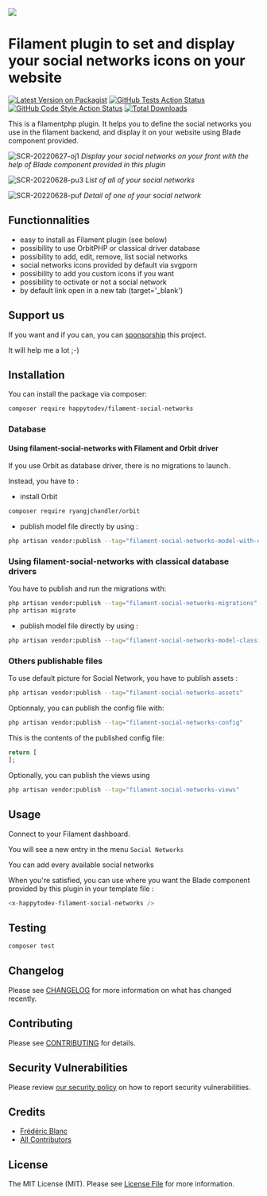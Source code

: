 
[<img src="https://github-ads.s3.eu-central-1.amazonaws.com/support-ukraine.svg?t=1" />](https://supportukrainenow.org)

# Filament plugin to set and display your social networks icons on your website

[![Latest Version on Packagist](https://img.shields.io/packagist/v/happytodev/filament-social-networks.svg?style=flat-square)](https://packagist.org/packages/happytodev/filament-social-networks)
[![GitHub Tests Action Status](https://img.shields.io/github/workflow/status/happytodev/filament-social-networks/run-tests?label=tests)](https://github.com/happytodev/filament-social-networks/actions?query=workflow%3Arun-tests+branch%3Amain)
[![GitHub Code Style Action Status](https://img.shields.io/github/workflow/status/happytodev/filament-social-networks/Check%20&%20fix%20styling?label=code%20style)](https://github.com/happytodev/filament-social-networks/actions?query=workflow%3A"Check+%26+fix+styling"+branch%3Amain)
[![Total Downloads](https://img.shields.io/packagist/dt/happytodev/filament-social-networks.svg?style=flat-square)](https://packagist.org/packages/happytodev/filament-social-networks)

This is a filamentphp plugin. It helps you to define the social networks you use in the filament backend, and display it on your website using Blade component provided.

![SCR-20220627-oj1](https://user-images.githubusercontent.com/425998/176250855-ed1c5a7a-f087-4542-9dd6-ee6d80f2b5f9.png)
_Display your social networks on your front with the help of Blade component provided in this plugin_

![SCR-20220628-pu3](https://user-images.githubusercontent.com/425998/176250895-86ba5af1-05b5-4570-81ec-cb2c7cd2ad22.png)
_List of all of your social networks_

![SCR-20220628-puf](https://user-images.githubusercontent.com/425998/176250917-c31b71c2-a5de-432a-a5e9-147c1469200a.png)
_Detail of one of your social network_

## Functionnalities

- easy to install as Filament plugin (see below)
- possibility to use OrbitPHP or classical driver database
- possibility to add, edit, remove, list social networks
- social networks icons provided by default via svgporn
- possibility to add you custom icons if you want
- possibility to octivate or not a social network
- by default link open in a new tab (target='_blank')


## Support us

If you want and if you can, you can [sponsorship](https://github.com/sponsors/happytodev) this project. 

It will help me a lot ;-)


## Installation

You can install the package via composer:

```bash
composer require happytodev/filament-social-networks
```

### Database
#### Using filament-social-networks with Filament and Orbit driver

If you use Orbit as database driver, there is no migrations to launch.

Instead, you have to :

- install Orbit 

```bash
composer require ryangjchandler/orbit
```

- publish model file directly by using :

```bash
php artisan vendor:publish --tag="filament-social-networks-model-with-orbit"
```

### Using filament-social-networks with classical database drivers

You have to publish and run the migrations with:

```bash
php artisan vendor:publish --tag="filament-social-networks-migrations"
php artisan migrate
```

- publish model file directly by using :

```bash
php artisan vendor:publish --tag="filament-social-networks-model-classical"
```

### Others publishable files

To use default picture for Social Network, you have to publish assets : 

```bash
php artisan vendor:publish --tag="filament-social-networks-assets"
```

Optionnaly, you can publish the config file with:

```bash
php artisan vendor:publish --tag="filament-social-networks-config"
```

This is the contents of the published config file:

```php
return [
];
```

Optionally, you can publish the views using

```bash
php artisan vendor:publish --tag="filament-social-networks-views"
```

## Usage

Connect to your Filament dashboard.

You will see a new entry in the menu `Social Networks`

You can add every available social networks

When you're satisfied, you can use where you want the Blade component provided by this plugin in your template file : 

```php
<x-happytodev-filament-social-networks />
```

## Testing

```bash
composer test
```

## Changelog

Please see [CHANGELOG](CHANGELOG.md) for more information on what has changed recently.

## Contributing

Please see [CONTRIBUTING](https://github.com/spatie/.github/blob/main/CONTRIBUTING.md) for details.

## Security Vulnerabilities

Please review [our security policy](../../security/policy) on how to report security vulnerabilities.

## Credits

- [Frédéric Blanc](https://github.com/happytodev)
- [All Contributors](../../contributors)

## License

The MIT License (MIT). Please see [License File](LICENSE.md) for more information.
